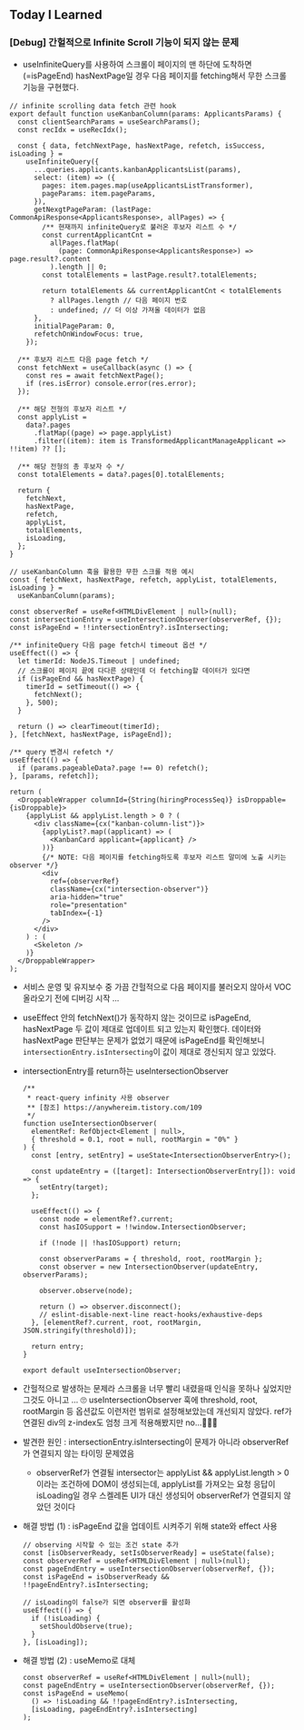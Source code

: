 ## Today I Learned

### [Debug] 간헐적으로 Infinite Scroll 기능이 되지 않는 문제

- useInfiniteQuery를 사용하여 스크롤이 페이지의 맨 하단에 도착하면(=isPageEnd) hasNextPage일 경우 다음 페이지를 fetching해서 무한 스크롤 기능을 구현했다.

```tsx
// infinite scrolling data fetch 관련 hook
export default function useKanbanColumn(params: ApplicantsParams) {
  const clientSearchParams = useSearchParams();
  const recIdx = useRecIdx();

  const { data, fetchNextPage, hasNextPage, refetch, isSuccess, isLoading } =
    useInfiniteQuery({
      ...queries.applicants.kanbanApplicantsList(params),
      select: (item) => ({
        pages: item.pages.map(useApplicantsListTransformer),
        pageParams: item.pageParams,
      }),
      getNexgtPageParam: (lastPage: CommonApiResponse<ApplicantsResponse>, allPages) => {
        /** 현재까지 infiniteQuery로 불러온 후보자 리스트 수 */
        const currentApplicantCnt =
          allPages.flatMap(
            (page: CommonApiResponse<ApplicantsResponse>) => page.result?.content
          ).length || 0;
        const totalElements = lastPage.result?.totalElements;

        return totalElements && currentApplicantCnt < totalElements
          ? allPages.length // 다음 페이지 번호
          : undefined; // 더 이상 가져올 데이터가 없음
      },
      initialPageParam: 0,
      refetchOnWindowFocus: true,
    });

  /** 후보자 리스트 다음 page fetch */
  const fetchNext = useCallback(async () => {
    const res = await fetchNextPage();
    if (res.isError) console.error(res.error);
  });

  /** 해당 전형의 후보자 리스트 */
  const applyList =
    data?.pages
      .flatMap((page) => page.applyList)
      .filter((item): item is TransformedApplicantManageApplicant => !!item) ?? [];

  /** 해당 전형의 총 후보자 수 */
  const totalElements = data?.pages[0].totalElements;

  return {
    fetchNext,
    hasNextPage,
    refetch,
    applyList,
    totalElements,
    isLoading,
  };
}
```

```tsx
// useKanbanColumn 훅을 활용한 무한 스크롤 적용 예시
const { fetchNext, hasNextPage, refetch, applyList, totalElements, isLoading } =
  useKanbanColumn(params);

const observerRef = useRef<HTMLDivElement | null>(null);
const intersectionEntry = useIntersectionObserver(observerRef, {});
const isPageEnd = !!intersectionEntry?.isIntersecting;

/** infiniteQuery 다음 page fetch시 timeout 옵션 */
useEffect(() => {
  let timerId: NodeJS.Timeout | undefined;
  // 스크롤이 페이지 끝에 다다른 상태인데 더 fetching할 데이터가 있다면
  if (isPageEnd && hasNextPage) {
    timerId = setTimeout(() => {
      fetchNext();
    }, 500);
  }

  return () => clearTimeout(timerId);
}, [fetchNext, hasNextPage, isPageEnd]);

/** query 변경시 refetch */
useEffect(() => {
  if (params.pageableData?.page !== 0) refetch();
}, [params, refetch]);

return (
  <DroppableWrapper columnId={String(hiringProcessSeq)} isDroppable={isDroppable}>
    {applyList && applyList.length > 0 ? (
      <div className={cx("kanban-column-list")}>
        {applyList?.map((applicant) => (
          <KanbanCard applicant={applicant} />
        ))}
        {/* NOTE: 다음 페이지를 fetching하도록 후보자 리스트 말미에 노출 시키는 observer */}
        <div
          ref={observerRef}
          className={cx("intersection-observer")}
          aria-hidden="true"
          role="presentation"
          tabIndex={-1}
        />
      </div>
    ) : (
      <Skeleton />
    )}
  </DroppableWrapper>
);
```

- 서비스 운영 및 유지보수 중 가끔 간헐적으로 다음 페이지를 불러오지 않아서 VOC 올라오기 전에 디버깅 시작 ...
- useEffect 안의 fetchNext()가 동작하지 않는 것이므로 isPageEnd, hasNextPage 두 값이 제대로 업데이트 되고 있는지 확인했다. 데이터와 hasNextPage 판단부는 문제가 없었기 때문에 isPageEnd를 확인해보니 `intersectionEntry.isIntersecting`이 값이 제대로 갱신되지 않고 있었다.

- intersectionEntry를 return하는 useIntersectionObserver

  ```tsx
  /**
   * react-query infinity 사용 observer
   ** [참조] https://anywhereim.tistory.com/109
   */
  function useIntersectionObserver(
    elementRef: RefObject<Element | null>,
    { threshold = 0.1, root = null, rootMargin = "0%" }
  ) {
    const [entry, setEntry] = useState<IntersectionObserverEntry>();

    const updateEntry = ([target]: IntersectionObserverEntry[]): void => {
      setEntry(target);
    };

    useEffect(() => {
      const node = elementRef?.current;
      const hasIOSupport = !!window.IntersectionObserver;

      if (!node || !hasIOSupport) return;

      const observerParams = { threshold, root, rootMargin };
      const observer = new IntersectionObserver(updateEntry, observerParams);

      observer.observe(node);

      return () => observer.disconnect();
      // eslint-disable-next-line react-hooks/exhaustive-deps
    }, [elementRef?.current, root, rootMargin, JSON.stringify(threshold)]);

    return entry;
  }

  export default useIntersectionObserver;
  ```

- 간헐적으로 발생하는 문제라 스크롤을 너무 빨리 내렸을때 인식을 못하나 싶었지만 그것도 아니고 ... 🙄 useIntersectionObserver 훅에 threshold, root, rootMargin 등 옵션값도 이런저런 범위로 설정해보았는데 개선되지 않았다. ref가 연결된 div의 z-index도 엄청 크게 적용해봤지만 no...🙅🏻‍♀️

- 발견한 원인 : intersectionEntry.isIntersecting이 문제가 아니라 observerRef가 연결되지 않는 타이밍 문제였음

  - observerRef가 연결될 intersector는 applyList && applyList.length > 0 이라는 조건하에 DOM이 생성되는데, applyList를 가져오는 요청 응답이 isLoading일 경우 스켈레톤 UI가 대신 생성되어 observerRef가 연결되지 않았던 것이다

- 해결 방법 (1) : isPageEnd 값을 업데이트 시켜주기 위해 state와 effect 사용

  ```tsx
  // observing 시작할 수 있는 조건 state 추가
  const [isObserverReady, setIsObserverReady] = useState(false);
  const observerRef = useRef<HTMLDivElement | null>(null);
  const pageEndEntry = useIntersectionObserver(observerRef, {});
  const isPageEnd = isObserverReady && !!pageEndEntry?.isIntersecting;

  // isLoading이 false가 되면 observer를 활성화
  useEffect(() => {
    if (!isLoading) {
      setShouldObserve(true);
    }
  }, [isLoading]);
  ```

- 해결 방법 (2) : useMemo로 대체
  ```tsx
  const observerRef = useRef<HTMLDivElement | null>(null);
  const pageEndEntry = useIntersectionObserver(observerRef, {});
  const isPageEnd = useMemo(
    () => !isLoading && !!pageEndEntry?.isIntersecting,
    [isLoading, pageEndEntry?.isIntersecting]
  );
  ```
